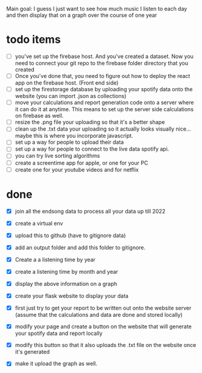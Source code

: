 
Main goal:
I guess I just want to see how much music I listen to each day and then display that on a graph over the course of one year 

# todo items 
- [ ] you've set up the firebase host. And you've created a dataset. Now you need to connect your git repo to the firebase folder directory that you created 
- [ ] Once you've done that, you need to figure out how to deploy the react app on the firebase host. (Front end side)
- [ ] set up the firestorage database by uploading your spotify data onto the website (you can import .json as collections) 
- [ ] move your calculations and report generation code onto a server where it can do it at anytime. This means to set up the server side calculations on firebase as well. 
- [ ] resize the .png file your uploading so that it's a better shape 
- [ ] clean up the .txt data your uploading so it actually looks visually nice... maybe this is where you incorporate javascript.
- [ ] set up a way for people to upload their data 
- [ ] set up a way for people to connect to the live data spotify api.
- [ ] you can try live sorting algorithms 
- [ ] create a screentime app for apple, or one for your PC 
- [ ] create one for your youtube videos and for netflix

# done 
- [x] join all the endsong data to process all your data up till 2022 
- [x] create a virtual env 
- [x] upload this to github (have to gitignore data)
- [x] add an output folder and add this folder to gitignore.
- [x] Create a a listening time by year  
- [x] create a listening time by month and year 
- [x] display the above information on a graph 
- [x] create your flask website to display your data
- [x] first just try to get your report to be written out onto the website server (assume that the calculations and data are done and stored locally)
- [x] modify your page and create a button on the website that will generate your spotify data and report locally 
- [x] modify this button so that it also uploads the .txt file on the website once it's generated
- [x] make it upload the graph as well.

